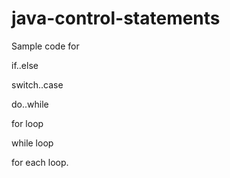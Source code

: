 # java-control-statements


Sample code for 

if..else

switch..case

do..while

for loop

while loop

for each loop.
